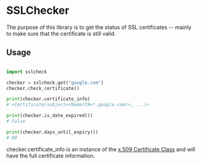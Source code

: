 # SSLChecker

The purpose of this library is to get the status of SSL certificates -- mainly to make sure that the certificate is still valid.

## Usage

```python

import sslcheck

checker = sslcheck.get("google.com")
checker.check_certificate()

print(checker.certificate_info)
# <Certificate(subject=<Name(CN=*.google.com)>, ...)>

print(checker.is_date_expired())
# False

print(checker.days_until_expiry())
# 80
```

checker.certificate_info is an instance of the [x.509 Certificate Class](https://cryptography.io/en/latest/x509/reference/#cryptography.x509.Certificate) and will have the full certificate information. 



